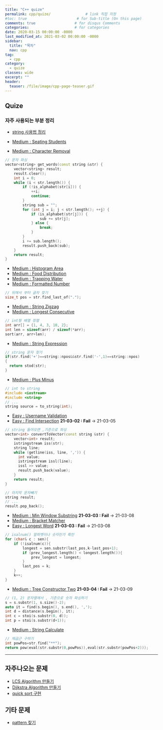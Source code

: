 ```yaml
---
title: "C++ quize"
permalink: cpp/quize/                # link 직접 지정
#toc: true                       # for Sub-title (On this page)
comments: true                  # for disqus Comments
categories:                     # for categories
date: 2020-03-15 00:00:00 -0000
last_modified_at: 2021-03-02 00:00:00 -0000
sidebar:
  title: "목차"
  nav: cpp
tag:
  - cpp
category:
  - quize
classes: wide
excerpt: ""
header:
  teaser: /file/image/cpp-page-teaser.gif
---
```


## Quize

### 자주 사용되는 부분 정리

* [string 사용법 정리](/cpp/quize/how-to-use-string/)

* [Medium : Seating Students](/cpp/quize/seating-students/)
* [Medium : Character Removal](/cpp/quize/character-removal/)

```cpp
// 문자 파싱
vector<string> get_words(const string &str) {
    vector<string> result;
    result.clear();
    int i = 0;
    while (i < str.length()) {
        if (!is_alphabet(str[i])) {
            ++i;
            continue;
        }
        string sub = "";
        for (int j = i; j < str.length(); ++j) {
            if (is_alphabet(str[j])) {
                sub += str[j];
            } else {
                break;
            }
        }
        i += sub.length();
        result.push_back(sub);
    }
    return result;
}
```

* [Medium : Histogram Area](/cpp/quize/histogram-area/)
* [Medium : Food Distribution](/cpp/quize/food-distribution/)
* [Medium : Trapping Water](/cpp/quize/trapping-water/)
* [Medium : Formatted Number](/cpp/quize/formatted-number/)

```cpp
// 뒤에서 부터 글자 찾기
size_t pos = str.find_last_of(".");
```

* [Medium : String Zigzag](/cpp/quize/string-zigzag/)
* [Medium : Longest Consecutive](/cpp/quize/longest-consecutive/)

```cpp
// int형 배열 정렬
int arr[] = {1, 4, 3, 10, 2};
int len = sizeof(arr) / sizeof(*arr);
sort(arr, arr+len);
```

* [Medium : String Expression](/cpp/quize/string-expression/)

```cpp
// string 문자 찾기
if(str.find('+')==string::npos&&str.find('-',1)==string::npos)
{
  return stod(str);
}
```

* [Medium : Plus Minus](/cpp/quize/plus-minus/)

```cpp
// int to string
#include <iostream>
#include <string>
// ...
string source = to_string(int);
```

* [Easy : Username Validation](/cpp/quize/username-validation/)
* [Easy : Find Intersection](/cpp/quize/find-intersection/) **21-03-02 : Fail** -> 21-03-05

```cpp
// string 들어오면 ,기준으로 파싱
vector<int> convertToVector(const string &str) {
    vector<int> result;
    istringstream iss(str);
    string line;
    while (getline(iss, line, ',')) {
      int value;
      istringstream issl(line);
      issl >> value;
      result.push_back(value);
    }
    return result;
}
```

```cpp
// 마지막 문자빼기
string result;
// ...
result.pop_back();
```

* [Medium : Min Window Substring](/cpp/quize/min-window-substring/) **21-03-03 : Fail** -> 21-03-08
* [Medium : Bracket Matcher](/cpp/quize/brachet-matcher/) 
* [Easy : Longest Word](/cpp/quize/longest-word/) **21-03-03 : Fail** -> 21-03-08

```cpp
// isalnum() 알파벳이나 숫자인가 확인
for (char& c : sen){
    if (!isalnum(c)){
        longest = sen.substr(last_pos,k-last_pos+1);
        if (prev_longest.length() < longest.length()){
            prev_longest = longest;
        }
        last_pos = k;
    }
    k++;
}
```

* [Medium : Tree Constructor Two](/cpp/quize/tree-constructor-two/) **21-03-04 : Fail** -> 21-03-09

```cpp
// (1, 2) 문자열에서 , 기준으로 숫자 파싱하기
s = s.substr(1, s.size()-2);
auto it = find(s.begin(), s.end(), ',');
int d = distance(s.begin(), it);
int c = stoi(s.substr(0, d));
int p = stoi(s.substr(d+1));
```

* [Medium : String Calculate](/cpp/quize/string-calculate/)

```cpp
// 제곱근 구하기
int powPos=str.find("**");
return pow(eval(str.substr(0,powPos)),eval(str.substr(powPos+2)));
```

---

## 자주나오는 문제

* [LCS Algorithm 만들기](/cpp/quize/LSC/)
* [Dijkstra Algorithm 만들기](https://8bitscoding.github.io/C++-Dijkstra/)
* [quick sort 구현](/cpp/quize/quick-sort/)

## 기타 문제

* [pattern 찾기](https://8bitscoding.github.io/C++-Quize-pattern/)

